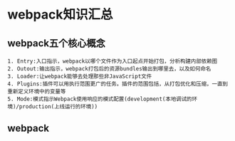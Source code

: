 # webpack知识汇总
## webpack五个核心概念
    1. Entry:入口指示，webpack以哪个文件作为入口起点开始打包，分析构建内部依赖图
    2. Outout:输出指示，webpack打包后的资源bundles输出到哪里去，以及如何命名
    3. Loader:让webpack能够去处理那些非JavaScript文件
    4. Plugins:插件可以用执行范围更广的任务。插件的范围包括，从打包优化和压缩，一直到重新定义环境中的变量等
    5. Mode:模式指示Webpack使用响应的模式配置(development(本地调试的环境)/production(上线运行的环境))
## webpack
